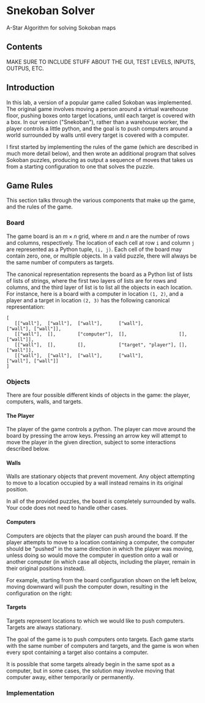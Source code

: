 # Snekoban Solver
 A-Star Algorithm for solving Sokoban maps

## Contents
MAKE SURE TO INCLUDE STUFF ABOUT THE GUI, TEST LEVELS, INPUTS, OUTPUS, ETC.

## Introduction
In this lab, a version of a popular game called Sokoban was implemented. The original game involves moving a person around a virtual warehouse floor, pushing boxes onto target locations, until each target is covered with a box. In our version ("Snekoban"), rather than a warehouse worker, the player controls a little python, and the goal is to push computers around a world surrounded by walls until every target is covered with a computer.

I first started by implementing the rules of the game (which are described in much more detail below), and then wrote an additional program that solves Sokoban puzzles, producing as output a sequence of moves that takes us from a starting configuration to one that solves the puzzle.

## Game Rules
This section talks through the various components that make up the game, and the rules of the game. 

### Board
The game board is an $m \times n$ grid, where $m$ and $n$ are the number of rows and columns, respectively. The location of each cell at row `i` and column `j` are represented as a Python tuple, `(i, j)`. Each cell of the board may contain zero, one, or multiple objects. In a valid puzzle, there will always be the same number of computers as targets.

The canonical representation represents the board as a Python list of lists of lists of strings, where the first two layers of lists are for rows and columns, and the third layer of list is to list all the objects in each location. For instance, here is a board with a computer in location `(1, 2)`, and a player and a target in location `(2, 3)` has the following canonical representation:

```
[
   [["wall"],  ["wall"],  ["wall"],      ["wall"],             ["wall"], ["wall"]],
   [["wall"],  [],        ["computer"],  [],                   [],       ["wall"]],
   [["wall"],  [],        [],            ["target", "player"], [],       ["wall"]],
   [["wall"],  ["wall"],  ["wall"],      ["wall"],             ["wall"], ["wall"]]
]
```

### Objects
There are four possible different kinds of objects in the game: the player, computers, walls, and targets.

#### The Player
The player of the game controls a python. The player can move around the board by pressing the arrow keys. Pressing an arrow key will attempt to move the player in the given direction, subject to some interactions described below.

#### Walls
Walls are stationary objects that prevent movement. Any object attempting to move to a location occupied by a wall instead remains in its original position.

In all of the provided puzzles, the board is completely surrounded by walls. Your code does not need to handle other cases.

#### Computers
Computers are objects that the player can push around the board. If the player attempts to move to a location containing a computer, the computer should be "pushed" in the same direction in which the player was moving, unless doing so would move the computer in question onto a wall or another computer (in which case all objects, including the player, remain in their original positions instead).

For example, starting from the board configuration shown on the left below, moving downward will push the computer down, resulting in the configuration on the right:

#### Targets
Targets represent locations to which we would like to push computers. Targets are always stationary.

The goal of the game is to push computers onto targets. Each game starts with the same number of computers and targets, and the game is won when every spot containing a target also contains a computer.

It is possible that some targets already begin in the same spot as a computer, but in some cases, the solution may involve moving that computer away, either temporarily or permanently.

### Implementation
